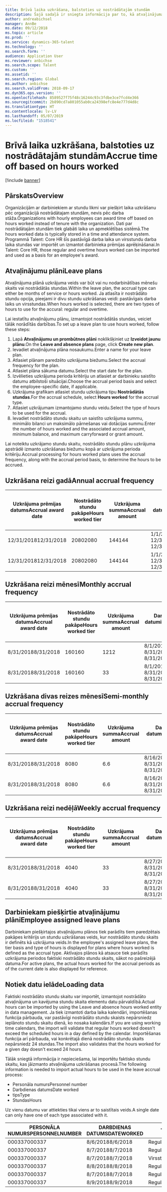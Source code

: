 ```yaml
---
title: Brīvā laika uzkrāšana, balstoties uz nostrādātajām stundām
description: Šajā sadaļā ir sniegta informācija par to, kā atvaļinājuma plānus var konfigurēt, lai uzkrātu laiku pēc nostrādātajām stundām.
author: andreabichsel
manager: AnnBe
ms.date: 09/12/2018
ms.topic: article
ms.prod: ''
ms.service: dynamics-365-talent
ms.technology: ''
ms.search.form: ''
audience: Application User
ms.reviewer: anbichse
ms.search.scope: Talent
ms.custom: ''
ms.assetid: ''
ms.search.region: Global
ms.author: anbichse
ms.search.validFrom: 2018-09-17
ms.dyn365.ops.version: ''
ms.openlocfilehash: 8589527f75f48c16244c93c3fdbe3ce7fcd4e366
ms.sourcegitcommit: 2b890cd7a801055ab0ca24398efc8e4e777d4d8c
ms.translationtype: HT
ms.contentlocale: lv-LV
ms.lasthandoff: 05/07/2019
ms.locfileid: "1518541"
---
```

# <a name="accrue-time-off-based-on-hours-worked"></a><span data-ttu-id="4167f-103">Brīvā laika uzkrāšana, balstoties uz nostrādātajām stundām</span><span class="sxs-lookup"><span data-stu-id="4167f-103">Accrue time off based on hours worked</span></span>

[!include [banner](includes/banner.md)]


## <a name="overview"></a><span data-ttu-id="4167f-104">Pārskats</span><span class="sxs-lookup"><span data-stu-id="4167f-104">Overview</span></span>

<span data-ttu-id="4167f-105">Organizācijām ar darbiniekiem ar stundu likmi var piešķirt laika uzkrāšanu pēc organizācijā nostrādātajam stundām, nevis pēc darba stāža.</span><span class="sxs-lookup"><span data-stu-id="4167f-105">Organizations with hourly employees can award time off based on hours worked instead of tenure with the organization.</span></span> <span data-ttu-id="4167f-106">Dati par nostrādātajām stundām tiek glabāti laika un apmeklētības sistēmā.</span><span class="sxs-lookup"><span data-stu-id="4167f-106">The hours worked data is typically stored in a time and attendance system.</span></span> <span data-ttu-id="4167f-107">Programmā Talent: Core HR šīs pastāvīgā darba laika un virsstundu darba laika stundas var importēt un izmantot darbinieka prēmijas aprēķināšanai.</span><span class="sxs-lookup"><span data-stu-id="4167f-107">In Talent: Core HR, those regular and overtime hours worked can be imported and used as a basis for an employee's award.</span></span>

## <a name="leave-plans"></a><span data-ttu-id="4167f-108">Atvaļinājumu plāni</span><span class="sxs-lookup"><span data-stu-id="4167f-108">Leave plans</span></span>

<span data-ttu-id="4167f-109">Atvaļinājuma plānā uzkrājuma veids var būt vai nu nodarbinātības mēnešu skaits vai nostrādātās stundas.</span><span class="sxs-lookup"><span data-stu-id="4167f-109">Within the leave plan, the accrual type can either be months of service or hours worked.</span></span> <span data-ttu-id="4167f-110">Ja atlasīta ir nostrādāto stundu opcija, pieejami ir divu stundu uzkrāšanas veidi: pastāvīgais darba laiks un virsstundas.</span><span class="sxs-lookup"><span data-stu-id="4167f-110">When hours worked is selected, there are two types of hours to use for the accural: regular and overtime.</span></span>

<span data-ttu-id="4167f-111">Lai iestatītu atvaļinājumu plānu, izmantojot nostrādātās stundas, veiciet tālāk norādītās darbības.</span><span class="sxs-lookup"><span data-stu-id="4167f-111">To set up a leave plan to use hours worked, follow these steps:</span></span>

1. <span data-ttu-id="4167f-112">Lapā **Atvaļinājumu un prombūtnes plāni** noklikšķiniet uz **Izveidot jaunu plānu**.</span><span class="sxs-lookup"><span data-stu-id="4167f-112">On the **Leave and absence plans** page, click **Create new plan**.</span></span>
2. <span data-ttu-id="4167f-113">Ievadiet atvaļinājuma plāna nosaukumu.</span><span class="sxs-lookup"><span data-stu-id="4167f-113">Enter a name for your leave plan.</span></span>
3. <span data-ttu-id="4167f-114">Atlasiet plānam paredzēto uzkrājuma biežumu.</span><span class="sxs-lookup"><span data-stu-id="4167f-114">Select the accrual frequency for the plan.</span></span>
5. <span data-ttu-id="4167f-115">Atlasiet plāna sākuma datumu.</span><span class="sxs-lookup"><span data-stu-id="4167f-115">Select the start date for the plan.</span></span>
6. <span data-ttu-id="4167f-116">Izvēlieties uzkrājuma perioda kritēriju un atlasiet ar darbinieku saistīto datumu atbilstoši situācijai.</span><span class="sxs-lookup"><span data-stu-id="4167f-116">Choose the accrual period basis and select the employee-specific date, if applicable.</span></span>
7. <span data-ttu-id="4167f-117">Uzkrājuma grafikam atlasiet stundu uzkrājuma tipu **Nostrādātās stundas**.</span><span class="sxs-lookup"><span data-stu-id="4167f-117">For the accrual schedule, select **Hours worked** for the accrual type.</span></span>
8. <span data-ttu-id="4167f-118">Atlasiet uzkrājumam izmantojamo stundu veidu.</span><span class="sxs-lookup"><span data-stu-id="4167f-118">Select the type of hours to be used for the accrual.</span></span>
9. <span data-ttu-id="4167f-119">Ievadiet nostrādāto stundu skaitu un saistīto uzkrājuma summu, minimālo bilanci un maksimālo pārnešanas vai dotācijas summu.</span><span class="sxs-lookup"><span data-stu-id="4167f-119">Enter the number of hours worked and the associated accrual amount, minimum balance, and maximum carryforward or grant amount.</span></span>

<span data-ttu-id="4167f-120">Lai noteiktu uzkrājamo stundu skaitu, nostrādāto stundu plānu uzkrājuma apstrādē izmanto uzkrāšanas biežumu kopā ar uzkrājuma perioda kritēriju.</span><span class="sxs-lookup"><span data-stu-id="4167f-120">Accrual processing for hours worked plans uses the accrual frequency, along with the accrual period basis, to determine the hours to be accrued.</span></span>

## <a name="annual-accrual-frequency"></a><span data-ttu-id="4167f-121">Uzkrāšana reizi gadā</span><span class="sxs-lookup"><span data-stu-id="4167f-121">Annual accrual frequency</span></span>

| <span data-ttu-id="4167f-122">Uzkrājuma prēmijas datums</span><span class="sxs-lookup"><span data-stu-id="4167f-122">Accrual award date</span></span>    | <span data-ttu-id="4167f-123">Nostrādāto stundu pakāpe</span><span class="sxs-lookup"><span data-stu-id="4167f-123">Hours worked tier</span></span>    | <span data-ttu-id="4167f-124">Uzkrājuma summa</span><span class="sxs-lookup"><span data-stu-id="4167f-124">Accrual amount</span></span>        | <span data-ttu-id="4167f-125">Darba stundu datumi</span><span class="sxs-lookup"><span data-stu-id="4167f-125">Hours worked dates</span></span>   | <span data-ttu-id="4167f-126">Faktiski nostrādāto stundu skaits</span><span class="sxs-lookup"><span data-stu-id="4167f-126">Hours worked actuals</span></span>| <span data-ttu-id="4167f-127">Piemaksa</span><span class="sxs-lookup"><span data-stu-id="4167f-127">Award</span></span>               |
| --------------------- | -------------------- | --------------------- | -------------------- |-------------------- |-------------------- |
| <span data-ttu-id="4167f-128">12/31/2018</span><span class="sxs-lookup"><span data-stu-id="4167f-128">12/31/2018</span></span>            | <span data-ttu-id="4167f-129">2080</span><span class="sxs-lookup"><span data-stu-id="4167f-129">2080</span></span>                 | <span data-ttu-id="4167f-130">144</span><span class="sxs-lookup"><span data-stu-id="4167f-130">144</span></span>                   | <span data-ttu-id="4167f-131">1/1/2018-12/31/2018</span><span class="sxs-lookup"><span data-stu-id="4167f-131">1/1/2018-12/31/2018</span></span>  | <span data-ttu-id="4167f-132">2085</span><span class="sxs-lookup"><span data-stu-id="4167f-132">2085</span></span>                | <span data-ttu-id="4167f-133">144</span><span class="sxs-lookup"><span data-stu-id="4167f-133">144</span></span>                 |        
| <span data-ttu-id="4167f-134">12/31/2018</span><span class="sxs-lookup"><span data-stu-id="4167f-134">12/31/2018</span></span>            | <span data-ttu-id="4167f-135">2080</span><span class="sxs-lookup"><span data-stu-id="4167f-135">2080</span></span>                 | <span data-ttu-id="4167f-136">144</span><span class="sxs-lookup"><span data-stu-id="4167f-136">144</span></span>                   | <span data-ttu-id="4167f-137">1/1/2018-12/31/2018</span><span class="sxs-lookup"><span data-stu-id="4167f-137">1/1/2018-12/31/2018</span></span>  | <span data-ttu-id="4167f-138">2000</span><span class="sxs-lookup"><span data-stu-id="4167f-138">2000</span></span>                | <span data-ttu-id="4167f-139">0</span><span class="sxs-lookup"><span data-stu-id="4167f-139">0</span></span>                 |


## <a name="monthly-accrual-frequency"></a><span data-ttu-id="4167f-140">Uzkrāšana reizi mēnesī</span><span class="sxs-lookup"><span data-stu-id="4167f-140">Monthly accrual frequency</span></span>

| <span data-ttu-id="4167f-141">Uzkrājuma prēmijas datums</span><span class="sxs-lookup"><span data-stu-id="4167f-141">Accrual award date</span></span>    | <span data-ttu-id="4167f-142">Nostrādāto stundu pakāpe</span><span class="sxs-lookup"><span data-stu-id="4167f-142">Hours worked tier</span></span>    | <span data-ttu-id="4167f-143">Uzkrājuma summa</span><span class="sxs-lookup"><span data-stu-id="4167f-143">Accrual amount</span></span>        | <span data-ttu-id="4167f-144">Darba stundu datumi</span><span class="sxs-lookup"><span data-stu-id="4167f-144">Hours worked dates</span></span>   | <span data-ttu-id="4167f-145">Faktiski nostrādāto stundu skaits</span><span class="sxs-lookup"><span data-stu-id="4167f-145">Hours worked actuals</span></span>| <span data-ttu-id="4167f-146">Piemaksa</span><span class="sxs-lookup"><span data-stu-id="4167f-146">Award</span></span>               |
| --------------------- | -------------------- | --------------------- | -------------------- |-------------------- |-------------------- |
| <span data-ttu-id="4167f-147">8/31/2018</span><span class="sxs-lookup"><span data-stu-id="4167f-147">8/31/2018</span></span>             | <span data-ttu-id="4167f-148">160</span><span class="sxs-lookup"><span data-stu-id="4167f-148">160</span></span>                  | <span data-ttu-id="4167f-149">12</span><span class="sxs-lookup"><span data-stu-id="4167f-149">12</span></span>                    | <span data-ttu-id="4167f-150">8/1/2018-8/31/2018</span><span class="sxs-lookup"><span data-stu-id="4167f-150">8/1/2018-8/31/2018</span></span>   | <span data-ttu-id="4167f-151">184</span><span class="sxs-lookup"><span data-stu-id="4167f-151">184</span></span>                 | <span data-ttu-id="4167f-152">12</span><span class="sxs-lookup"><span data-stu-id="4167f-152">12</span></span>                  |        
| <span data-ttu-id="4167f-153">8/31/2018</span><span class="sxs-lookup"><span data-stu-id="4167f-153">8/31/2018</span></span>             | <span data-ttu-id="4167f-154">160</span><span class="sxs-lookup"><span data-stu-id="4167f-154">160</span></span>                  | <span data-ttu-id="4167f-155">3</span><span class="sxs-lookup"><span data-stu-id="4167f-155">3</span></span>                     | <span data-ttu-id="4167f-156">8/1/2018-8/31/2018</span><span class="sxs-lookup"><span data-stu-id="4167f-156">8/1/2018-8/31/2018</span></span>   | <span data-ttu-id="4167f-157">184</span><span class="sxs-lookup"><span data-stu-id="4167f-157">184</span></span>                 | <span data-ttu-id="4167f-158">3</span><span class="sxs-lookup"><span data-stu-id="4167f-158">3</span></span>                   |

## <a name="semi-monthly-accrual-frequency"></a><span data-ttu-id="4167f-159">Uzkrāšana divas reizes mēnesī</span><span class="sxs-lookup"><span data-stu-id="4167f-159">Semi-monthly accrual frequency</span></span>

| <span data-ttu-id="4167f-160">Uzkrājuma prēmijas datums</span><span class="sxs-lookup"><span data-stu-id="4167f-160">Accrual award date</span></span>    | <span data-ttu-id="4167f-161">Nostrādāto stundu pakāpe</span><span class="sxs-lookup"><span data-stu-id="4167f-161">Hours worked tier</span></span>    | <span data-ttu-id="4167f-162">Uzkrājuma summa</span><span class="sxs-lookup"><span data-stu-id="4167f-162">Accrual amount</span></span>        | <span data-ttu-id="4167f-163">Darba stundu datumi</span><span class="sxs-lookup"><span data-stu-id="4167f-163">Hours worked dates</span></span>   | <span data-ttu-id="4167f-164">Faktiski nostrādāto stundu skaits</span><span class="sxs-lookup"><span data-stu-id="4167f-164">Hours worked actuals</span></span>| <span data-ttu-id="4167f-165">Piemaksa</span><span class="sxs-lookup"><span data-stu-id="4167f-165">Award</span></span>               |
| --------------------- | -------------------- | --------------------- | -------------------- |-------------------- |-------------------- |
| <span data-ttu-id="4167f-166">8/31/2018</span><span class="sxs-lookup"><span data-stu-id="4167f-166">8/31/2018</span></span>             | <span data-ttu-id="4167f-167">80</span><span class="sxs-lookup"><span data-stu-id="4167f-167">80</span></span>                   | <span data-ttu-id="4167f-168">6.</span><span class="sxs-lookup"><span data-stu-id="4167f-168">6</span></span>                     | <span data-ttu-id="4167f-169">8/16/2018-8/31/2018</span><span class="sxs-lookup"><span data-stu-id="4167f-169">8/16/2018-8/31/2018</span></span>  | <span data-ttu-id="4167f-170">81</span><span class="sxs-lookup"><span data-stu-id="4167f-170">81</span></span>                  | <span data-ttu-id="4167f-171">6.</span><span class="sxs-lookup"><span data-stu-id="4167f-171">6</span></span>                  |        
| <span data-ttu-id="4167f-172">8/31/2018</span><span class="sxs-lookup"><span data-stu-id="4167f-172">8/31/2018</span></span>             | <span data-ttu-id="4167f-173">80</span><span class="sxs-lookup"><span data-stu-id="4167f-173">80</span></span>                   | <span data-ttu-id="4167f-174">6.</span><span class="sxs-lookup"><span data-stu-id="4167f-174">6</span></span>                     | <span data-ttu-id="4167f-175">8/16/2018-8/31/2018</span><span class="sxs-lookup"><span data-stu-id="4167f-175">8/16/2018-8/31/2018</span></span>  | <span data-ttu-id="4167f-176">75</span><span class="sxs-lookup"><span data-stu-id="4167f-176">75</span></span>                  | <span data-ttu-id="4167f-177">0</span><span class="sxs-lookup"><span data-stu-id="4167f-177">0</span></span>                   |

## <a name="weekly-accrual-frequency"></a><span data-ttu-id="4167f-178">Uzkrāšana reizi nedēļā</span><span class="sxs-lookup"><span data-stu-id="4167f-178">Weekly accrual frequency</span></span>

| <span data-ttu-id="4167f-179">Uzkrājuma prēmijas datums</span><span class="sxs-lookup"><span data-stu-id="4167f-179">Accrual award date</span></span>    | <span data-ttu-id="4167f-180">Nostrādāto stundu pakāpe</span><span class="sxs-lookup"><span data-stu-id="4167f-180">Hours worked tier</span></span>    | <span data-ttu-id="4167f-181">Uzkrājuma summa</span><span class="sxs-lookup"><span data-stu-id="4167f-181">Accrual amount</span></span>        | <span data-ttu-id="4167f-182">Darba stundu datumi</span><span class="sxs-lookup"><span data-stu-id="4167f-182">Hours worked dates</span></span>   | <span data-ttu-id="4167f-183">Faktiski nostrādāto stundu skaits</span><span class="sxs-lookup"><span data-stu-id="4167f-183">Hours worked actuals</span></span>| <span data-ttu-id="4167f-184">Piemaksa</span><span class="sxs-lookup"><span data-stu-id="4167f-184">Award</span></span>               |
| --------------------- | -------------------- | --------------------- | -------------------- |-------------------- |-------------------- |
| <span data-ttu-id="4167f-185">8/31/2018</span><span class="sxs-lookup"><span data-stu-id="4167f-185">8/31/2018</span></span>             | <span data-ttu-id="4167f-186">40</span><span class="sxs-lookup"><span data-stu-id="4167f-186">40</span></span>                   | <span data-ttu-id="4167f-187">3</span><span class="sxs-lookup"><span data-stu-id="4167f-187">3</span></span>                     | <span data-ttu-id="4167f-188">8/27/2018-8/31/2018</span><span class="sxs-lookup"><span data-stu-id="4167f-188">8/27/2018-8/31/2018</span></span>  | <span data-ttu-id="4167f-189">42</span><span class="sxs-lookup"><span data-stu-id="4167f-189">42</span></span>                  | <span data-ttu-id="4167f-190">3</span><span class="sxs-lookup"><span data-stu-id="4167f-190">3</span></span>                  |        
| <span data-ttu-id="4167f-191">8/31/2018</span><span class="sxs-lookup"><span data-stu-id="4167f-191">8/31/2018</span></span>             | <span data-ttu-id="4167f-192">40</span><span class="sxs-lookup"><span data-stu-id="4167f-192">40</span></span>                   | <span data-ttu-id="4167f-193">3</span><span class="sxs-lookup"><span data-stu-id="4167f-193">3</span></span>                     | <span data-ttu-id="4167f-194">8/27/2018-8/31/2018</span><span class="sxs-lookup"><span data-stu-id="4167f-194">8/27/2018-8/31/2018</span></span>  | <span data-ttu-id="4167f-195">35</span><span class="sxs-lookup"><span data-stu-id="4167f-195">35</span></span>                  | <span data-ttu-id="4167f-196">0</span><span class="sxs-lookup"><span data-stu-id="4167f-196">0</span></span>                   |

## <a name="employee-assigned-leave-plans"></a><span data-ttu-id="4167f-197">Darbiniekam piešķirtie atvaļinājumu plāni</span><span class="sxs-lookup"><span data-stu-id="4167f-197">Employee assigned leave plans</span></span>

<span data-ttu-id="4167f-198">Darbiniekam piešķirtajos atvaļinājumu plānos tiek parādīts tiem paredzētais pakāpes kritērijs un stundu uzkrāšanas veids, kur nostrādāto stundu skaits ir definēts kā uzkrājuma veids.</span><span class="sxs-lookup"><span data-stu-id="4167f-198">In the employee's assigned leave plans, the tier basis and type of hours is displayed for plans where hours worked is defined as the accrual type.</span></span> <span data-ttu-id="4167f-199">Aktīvajos plānos kā atsauce tiek parādīts uzkrājuma periodos faktiski nostrādāto stundu skaits, sākot no pašreizējā datuma.</span><span class="sxs-lookup"><span data-stu-id="4167f-199">For active plans, the actual hours worked for the accrual periods as of the current date is also displayed for reference.</span></span> 

## <a name="loading-data"></a><span data-ttu-id="4167f-200">Notiek datu ielāde</span><span class="sxs-lookup"><span data-stu-id="4167f-200">Loading data</span></span>

<span data-ttu-id="4167f-201">Faktiski nostrādāto stundu skaitu var importēt, izmantojot nostrādāto atvaļinājuma un kavējuma stundu skaita elementu datu pārvaldībā.</span><span class="sxs-lookup"><span data-stu-id="4167f-201">Actual hours can be imported by using the Leave and absence hours worked entity in data management.</span></span> <span data-ttu-id="4167f-202">Ja tiek izmantoti darba laika kalendāri, importēšanas funkcija pārbauda, var pastāvīgi nostrādāto stundu skaists nepārsniedz ieplānoto stundu skaitu dienā, ko nosaka kalendārs.</span><span class="sxs-lookup"><span data-stu-id="4167f-202">If you are using working time calendars, the import will validate that regular hours worked doesn't exceed the scheduled hours in a day defined by the calendar.</span></span> <span data-ttu-id="4167f-203">Importēšanas funkcija arī pārbauda, vai konkrētajā dienā nostrādāto stundu skaits nepārsniedz 24 stundas.</span><span class="sxs-lookup"><span data-stu-id="4167f-203">The import also validates that the hours worked for a given day doesn't exceed 24 hours.</span></span> 

<span data-ttu-id="4167f-204">Tālāk sniegtā informācija ir nepieciešama, lai importētu faktisko stundu skaitu, kas jāizmanto atvaļinājuma uzkrāšanas procesā.</span><span class="sxs-lookup"><span data-stu-id="4167f-204">The following information is needed to import actual hours to be used in the leave accrual process:</span></span>

+ <span data-ttu-id="4167f-205">Personāla numurs</span><span class="sxs-lookup"><span data-stu-id="4167f-205">Personnel number</span></span> 
+ <span data-ttu-id="4167f-206">Darbdienas datums</span><span class="sxs-lookup"><span data-stu-id="4167f-206">Date worked</span></span>
+ <span data-ttu-id="4167f-207">tips</span><span class="sxs-lookup"><span data-stu-id="4167f-207">Type</span></span>
+ <span data-ttu-id="4167f-208">Stundas</span><span class="sxs-lookup"><span data-stu-id="4167f-208">Hours</span></span>

<span data-ttu-id="4167f-209">Uz vienu datumu var attiekties tikai viens ar to saistītais veids.</span><span class="sxs-lookup"><span data-stu-id="4167f-209">A single date can only have one of each type associated with it.</span></span>

| <span data-ttu-id="4167f-210">PERSONĀLA NUMURS</span><span class="sxs-lookup"><span data-stu-id="4167f-210">PERSONNELNUMBER</span></span>       | <span data-ttu-id="4167f-211">DARBDIENAS DATUMS</span><span class="sxs-lookup"><span data-stu-id="4167f-211">DATEWORKED</span></span>           | <span data-ttu-id="4167f-212">TIPS</span><span class="sxs-lookup"><span data-stu-id="4167f-212">TYPE</span></span>                  | <span data-ttu-id="4167f-213">STUNDAS</span><span class="sxs-lookup"><span data-stu-id="4167f-213">HOURS</span></span>                |
| --------------------- | -------------------- | --------------------- | -------------------- |
| <span data-ttu-id="4167f-214">000337</span><span class="sxs-lookup"><span data-stu-id="4167f-214">000337</span></span>                | <span data-ttu-id="4167f-215">8/6/2018</span><span class="sxs-lookup"><span data-stu-id="4167f-215">8/6/2018</span></span>             | <span data-ttu-id="4167f-216">Regulārs</span><span class="sxs-lookup"><span data-stu-id="4167f-216">Regular</span></span>               | <span data-ttu-id="4167f-217">8</span><span class="sxs-lookup"><span data-stu-id="4167f-217">8</span></span>                    |       
| <span data-ttu-id="4167f-218">000337</span><span class="sxs-lookup"><span data-stu-id="4167f-218">000337</span></span>                | <span data-ttu-id="4167f-219">8/7/2018</span><span class="sxs-lookup"><span data-stu-id="4167f-219">8/7/2018</span></span>             | <span data-ttu-id="4167f-220">Regulārs</span><span class="sxs-lookup"><span data-stu-id="4167f-220">Regular</span></span>               | <span data-ttu-id="4167f-221">8</span><span class="sxs-lookup"><span data-stu-id="4167f-221">8</span></span>                    |
| <span data-ttu-id="4167f-222">000337</span><span class="sxs-lookup"><span data-stu-id="4167f-222">000337</span></span>                | <span data-ttu-id="4167f-223">8/7/2018</span><span class="sxs-lookup"><span data-stu-id="4167f-223">8/7/2018</span></span>             | <span data-ttu-id="4167f-224">Virsstundas</span><span class="sxs-lookup"><span data-stu-id="4167f-224">Overtime</span></span>              | <span data-ttu-id="4167f-225">3</span><span class="sxs-lookup"><span data-stu-id="4167f-225">3</span></span>                    |
| <span data-ttu-id="4167f-226">000337</span><span class="sxs-lookup"><span data-stu-id="4167f-226">000337</span></span>                | <span data-ttu-id="4167f-227">8/8/2018</span><span class="sxs-lookup"><span data-stu-id="4167f-227">8/8/2018</span></span>             | <span data-ttu-id="4167f-228">Regulārs</span><span class="sxs-lookup"><span data-stu-id="4167f-228">Regular</span></span>               | <span data-ttu-id="4167f-229">8</span><span class="sxs-lookup"><span data-stu-id="4167f-229">8</span></span>                    |
| <span data-ttu-id="4167f-230">000337</span><span class="sxs-lookup"><span data-stu-id="4167f-230">000337</span></span>                | <span data-ttu-id="4167f-231">8/7/2018</span><span class="sxs-lookup"><span data-stu-id="4167f-231">8/7/2018</span></span>             | <span data-ttu-id="4167f-232">Regulārs</span><span class="sxs-lookup"><span data-stu-id="4167f-232">Regular</span></span>               | <span data-ttu-id="4167f-233">8</span><span class="sxs-lookup"><span data-stu-id="4167f-233">8</span></span>                    |
| <span data-ttu-id="4167f-234">000337</span><span class="sxs-lookup"><span data-stu-id="4167f-234">000337</span></span>                | <span data-ttu-id="4167f-235">8/9/2018</span><span class="sxs-lookup"><span data-stu-id="4167f-235">8/9/2018</span></span>             | <span data-ttu-id="4167f-236">Regulārs</span><span class="sxs-lookup"><span data-stu-id="4167f-236">Regular</span></span>               | <span data-ttu-id="4167f-237">8</span><span class="sxs-lookup"><span data-stu-id="4167f-237">8</span></span>                    |

